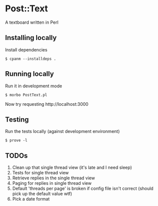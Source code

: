 # Post::Text

A textboard written in Perl

## Installing locally

Install dependencies

    $ cpanm --installdeps .

## Running locally

Run it in development mode

    $ morbo PostText.pl

Now try requesting http://localhost:3000

## Testing

Run the tests locally (against development environment)

    $ prove -l

## TODOs

1. Clean up that single thread view (it's late and I need sleep)
1. Tests for single thread view
1. Retrieve replies in the single thread view
1. Paging for replies in single thread view
1. Default 'threads per page' is broken if config file isn't correct
   (should pick up the default value wtf)
1. Pick a date format
